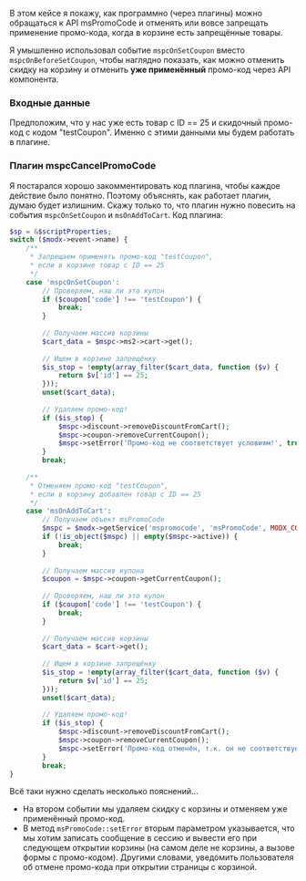 В этом кейсе я покажу, как программно (через плагины) можно обращаться к API msPromoCode и отменять или вовсе запрещать применение промо-кода, когда в корзине есть запрещённые товары.

Я умышленно использовал событие `mspcOnSetCoupon` вместо `mspcOnBeforeSetCoupon`, чтобы наглядно показать, как можно отменить скидку на корзину и отменить **уже применённый** промо-код через API компонента.

### Входные данные
Предположим, что у нас уже есть товар с ID == 25 и скидочный промо-код с кодом "testCoupon". Именно с этими данными мы будем работать в плагине.

### Плагин mspcCancelPromoCode
Я постарался хорошо закомментировать код плагина, чтобы каждое действие было понятно. Поэтому объяснять, как работает плагин, думаю будет излишним. Скажу только то, что плагин нужно повесить на события `mspcOnSetCoupon` и `msOnAddToCart`.
Код плагина:
```php
$sp = &$scriptProperties;
switch ($modx->event->name) {
    /**
     * Запрещаем применять промо-код "testCoupon",
     * если в корзине товар с ID == 25
     */
    case 'mspcOnSetCoupon':
        // Проверяем, наш ли это купон
        if ($coupon['code'] !== 'testCoupon') {
            break;
        }
        
        // Получаем массив корзины
        $cart_data = $mspc->ms2->cart->get();
        
        // Ищем в корзине запрещёнку
        $is_stop = !empty(array_filter($cart_data, function ($v) {
            return $v['id'] == 25;
        }));
        unset($cart_data);
        
        // Удаляем промо-код!
        if ($is_stop) {
            $mspc->discount->removeDiscountFromCart();
            $mspc->coupon->removeCurrentCoupon();
            $mspc->setError('Промо-код не соответствует условиям!', true);
        }
        break;
    
    /**
     * Отменяем промо-код "testCoupon",
     * если в корзину добавлен товар с ID == 25
     */
    case 'msOnAddToCart':
        // Получаем объект msPromoCode
        $mspc = $modx->getService('mspromocode', 'msPromoCode', MODX_CORE_PATH . 'components/mspromocode/model/mspromocode/');
        if (!is_object($mspc) || empty($mspc->active)) {
            break;
        }
        
        // Получаем массив купона
        $coupon = $mspc->coupon->getCurrentCoupon();
        
        // Проверяем, наш ли это купон
        if ($coupon['code'] !== 'testCoupon') {
            break;
        }
        
        // Получаем массив корзины
        $cart_data = $cart->get();
        
        // Ищем в корзине запрещёнку
        $is_stop = !empty(array_filter($cart_data, function ($v) {
            return $v['id'] == 25;
        }));
        unset($cart_data);
        
        // Удаляем промо-код!
        if ($is_stop) {
            $mspc->discount->removeDiscountFromCart();
            $mspc->coupon->removeCurrentCoupon();
            $mspc->setError('Промо-код отменён, т.к. он не соответствует условиям!', true);
        }
        break;
}
```

Всё таки нужно сделать несколько пояснений...
- На втором событии мы удаляем скидку с корзины и отменяем уже применённый промо-код.
- В метод `msPromoCode::setError` вторым параметром указывается, что мы хотим записать сообщение в сессию и вывести его при следующем открытии корзины (на самом деле не корзины, а вызове формы c промо-кодом). Другими словами, уведомить пользователя об отмене промо-кода при открытии страницы с корзиной.
